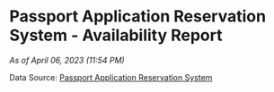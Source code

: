 # Passport Application Reservation System - Availability Report

*As of April 06, 2023 (11:54 PM)*

Data Source: [Passport Application Reservation System](https://eservices.immigration.gov.lk:8443/appointment/pages/reservationApplication.xhtml)